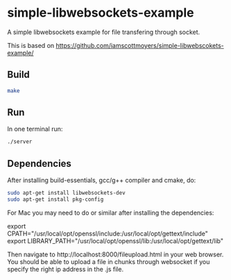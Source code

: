 # simple-libwebsockets-example

A simple libwebsockets example for file transfering through socket.

This is based on https://github.com/iamscottmoyers/simple-libwebscokets-example/

## Build
```bash
make
```

## Run
In one terminal run:
```bash
./server
```

## Dependencies 
After installing build-essentials, gcc/g++ compiler and cmake,
do:

```bash
sudo apt-get install libwebsockets-dev
sudo apt-get install pkg-config
```

For Mac you may need to do or similar after installing the dependencies:

export CPATH="/usr/local/opt/openssl/include:/usr/local/opt/gettext/include"
export LIBRARY_PATH="/usr/local/opt/openssl/lib:/usr/local/opt/gettext/lib"

Then navigate to http://localhost:8000/fileupload.html in your web browser.
You should be able to upload a file in chunks through websocket if you specify the right ip address in the .js file.

